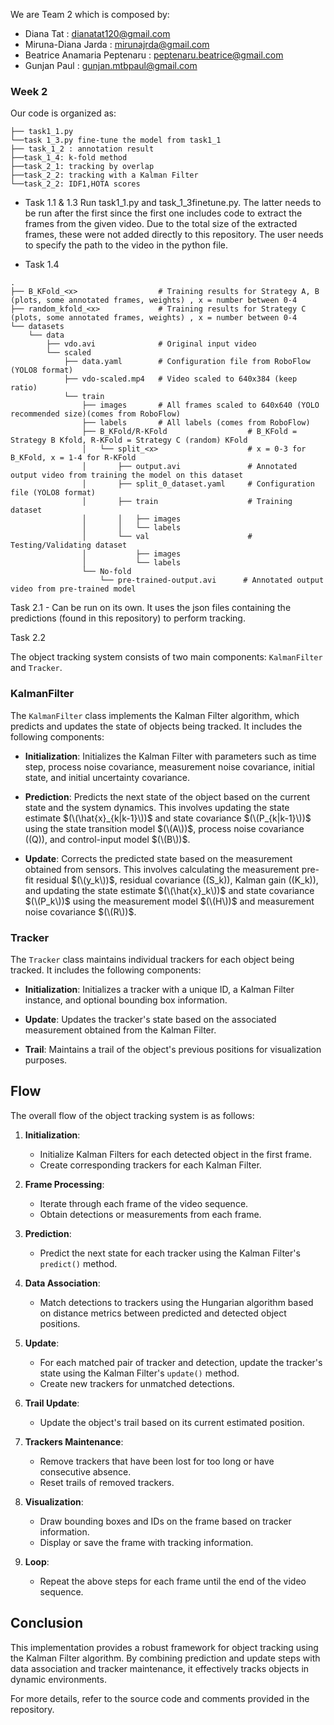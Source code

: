 We are Team 2 which is composed by:
- Diana Tat : dianatat120@gmail.com
- Miruna-Diana Jarda : mirunajrda@gmail.com
- Beatrice Anamaria Peptenaru : peptenaru.beatrice@gmail.com 
- Gunjan Paul : gunjan.mtbpaul@gmail.com


### Week 2

Our code is organized as:
```
├── task1_1.py
└──task 1_3.py fine-tune the model from task1_1
├── task_1_2 : annotation result          
├──task_1_4: k-fold method
├──task_2_1: tracking by overlap
├──task_2_2: tracking with a Kalman Filter
└──task_2_2: IDF1,HOTA scores
```

- Task 1.1 & 1.3
Run task1_1.py and task_1_3finetune.py. The latter needs to be run after the first since the first one includes code to extract the frames from the given video. Due to the total size of the extracted frames, these were not added directly to this repository. The user needs to specify the path to the video in the python file.

- Task 1.4
```
.
├── B_KFold_<x>                  # Training results for Strategy A, B (plots, some annotated frames, weights) , x = number between 0-4
├── random_kfold_<x>             # Training results for Strategy C (plots, some annotated frames, weights) , x = number between 0-4
└── datasets
    └── data
        ├── vdo.avi              # Original input video
        └── scaled
            ├── data.yaml        # Configuration file from RoboFlow (YOLO8 format)
            ├── vdo-scaled.mp4   # Video scaled to 640x384 (keep ratio)
            └── train
                ├── images       # All frames scaled to 640x640 (YOLO recommended size)(comes from RoboFlow)
                ├── labels       # All labels (comes from RoboFlow)
                ├── B_KFold/R-KFold                  # B_KFold = Strategy B Kfold, R-KFold = Strategy C (random) KFold 
                │   └── split_<x>                    # x = 0-3 for B_KFold, x = 1-4 for R-KFold
                │       ├── output.avi               # Annotated output video from training the model on this dataset
                │       ├── split_0_dataset.yaml     # Configuration file (YOLO8 format)
                │       ├── train                    # Training dataset
                │       │   ├── images
                │       │   └── labels
                │       └── val                      # Testing/Validating dataset
                │           ├── images               
                │           └── labels
                └── No-fold
                    └── pre-trained-output.avi      # Annotated output video from pre-trained model
```
Task 2.1 - Can be run on its own. It uses the json files containing the predictions (found in this repository) to perform tracking.


Task 2.2 

The object tracking system consists of two main components: `KalmanFilter` and `Tracker`. 

### KalmanFilter

The `KalmanFilter` class implements the Kalman Filter algorithm, which predicts and updates the state of objects being tracked. It includes the following components:

- **Initialization**: Initializes the Kalman Filter with parameters such as time step, process noise covariance, measurement noise covariance, initial state, and initial uncertainty covariance.

- **Prediction**: Predicts the next state of the object based on the current state and the system dynamics. This involves updating the state estimate $(\(\hat{x}_{k|k-1}\))$ and state covariance $(\(P_{k|k-1}\))$ using the state transition model $(\(A\))$, process noise covariance (\(Q\)), and control-input model $(\(B\))$.

- **Update**: Corrects the predicted state based on the measurement obtained from sensors. This involves calculating the measurement pre-fit residual $(\(y_k\))$, residual covariance (\(S_k\)), Kalman gain (\(K_k\)), and updating the state estimate $(\(\hat{x}_k\))$ and state covariance $(\(P_k\))$ using the measurement model $(\(H\))$ and measurement noise covariance $(\(R\))$.

### Tracker

The `Tracker` class maintains individual trackers for each object being tracked. It includes the following components:

- **Initialization**: Initializes a tracker with a unique ID, a Kalman Filter instance, and optional bounding box information.

- **Update**: Updates the tracker's state based on the associated measurement obtained from the Kalman Filter.

- **Trail**: Maintains a trail of the object's previous positions for visualization purposes.

## Flow

The overall flow of the object tracking system is as follows:

1. **Initialization**: 
   - Initialize Kalman Filters for each detected object in the first frame.
   - Create corresponding trackers for each Kalman Filter.

2. **Frame Processing**:
   - Iterate through each frame of the video sequence.
   - Obtain detections or measurements from each frame.

3. **Prediction**:
   - Predict the next state for each tracker using the Kalman Filter's `predict()` method.

4. **Data Association**:
   - Match detections to trackers using the Hungarian algorithm based on distance metrics between predicted and detected object positions.

5. **Update**:
   - For each matched pair of tracker and detection, update the tracker's state using the Kalman Filter's `update()` method.
   - Create new trackers for unmatched detections.

6. **Trail Update**:
   - Update the object's trail based on its current estimated position.

7. **Trackers Maintenance**:
   - Remove trackers that have been lost for too long or have consecutive absence.
   - Reset trails of removed trackers.

8. **Visualization**:
   - Draw bounding boxes and IDs on the frame based on tracker information.
   - Display or save the frame with tracking information.

9. **Loop**:
   - Repeat the above steps for each frame until the end of the video sequence.

## Conclusion

This implementation provides a robust framework for object tracking using the Kalman Filter algorithm. By combining prediction and update steps with data association and tracker maintenance, it effectively tracks objects in dynamic environments.

For more details, refer to the source code and comments provided in the repository.

